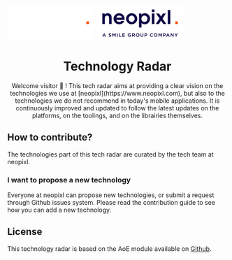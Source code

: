 ![Logo neopixl](docs/logo-dark.png#gh-dark-mode-only)
![Logo neopixl](docs/logo-light.png#gh-light-mode-only)

<center><h1>Technology Radar</h1></center>

<center>Welcome visitor 👋 ! This tech radar aims at providing a clear vision on the technologies we use at [neopixl](https://www.neopixl.com), but also to the technologies we do not recommend in today's mobile applications. It is continuously improved and updated to follow the latest updates on the platforms, on the toolings, and on the librairies themselves.</center>

## How to contribute?

The technologies part of this tech radar are curated by the tech team at neopixl. 

### I want to propose a new technology 

Everyone at neopixl can propose new technologies, or submit a request through Github issues system. Please read the contribution guide to see how you can add a new technology. 

## License 

This technology radar is based on the AoE module available on [Github](https://github.com/AOEpeople/aoe_technology_radar).

